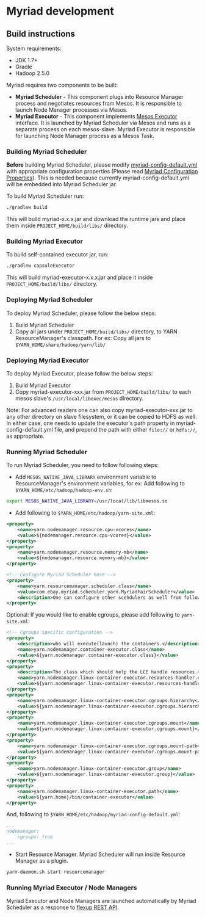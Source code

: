 # Myriad development

## Build instructions
System requirements:
* JDK 1.7+
* Gradle
* Hadoop 2.5.0

Myriad requires two components to be built:
* **Myriad Scheduler** - This component plugs into Resource Manager process and negotiates resources from Mesos. It is responsible to launch Node Manager processes via Mesos.
* **Myriad Executor** - This component implements [Mesos Executor](http://mesos.apache.org/api/latest/java/org/apache/mesos/Executor.html) interface. It is launched by Myriad Scheduler via Mesos and runs as a separate process on each mesos-slave. Myriad Executor is responsible for launching Node Manager process as a Mesos Task.

### Building Myriad Scheduler
**Before** building Myriad Scheduler, please modify [myriad-config-default.yml](../src/main/resources/myriad-config-default.yml) with appropriate configuration properties (Please read  [Myriad Configuration Properties](myriad-configuration.md)). This is needed because currently myriad-config-default.yml will be embedded into Myriad Scheduler jar.

To build Myriad Scheduler run:

```bash
./gradlew build
```

This will build myriad-x.x.x.jar and download the runtime jars and place them inside ```PROJECT_HOME/build/libs/``` directory.

### Building Myriad Executor
To build self-contained executor jar, run:

```bash
./gradlew capsuleExecutor
```

This will build myriad-executor-x.x.x.jar and place it inside ```PROJECT_HOME/build/libs/``` directory. 

### Deploying Myriad Scheduler

To deploy Myriad Scheduler, please follow the below steps:

1. Build Myriad Scheduler
2. Copy all jars under ```PROJECT_HOME/build/libs/``` directory, to YARN ResourceManager's classpath. For ex: Copy all jars to ```$YARN_HOME/share/hadoop/yarn/lib/```

### Deploying Myriad Executor
To deploy Myriad Executor, please follow the below steps:

1. Build Myriad Executor
2. Copy myriad-executor-xxx.jar from ```PROJECT_HOME/build/libs/``` to each mesos slave's ```/usr/local/libexec/mesos``` directory. 

Note: For advanced readers one can also copy myriad-executor-xxx.jar to any other directory on slave filesystem, or it can be copied to HDFS as well. In either case, one needs to update the executor's path property in myriad-config-default.yml file, and prepend the path with either ```file://``` or ```hdfs://```, as appropriate.  

### Running Myriad Scheduler
To run Myriad Scheduler, you need to follow following steps:

* Add ```MESOS_NATIVE_JAVA_LIBRARY``` environment variable to ResourceManager's environment variables, for ex: Add following to ```$YARN_HOME/etc/hadoop/hadoop-env.sh```: 

```bash
export MESOS_NATIVE_JAVA_LIBRARY=/usr/local/lib/libmesos.so
```

* Add following to ```$YARN_HOME/etc/hadoop/yarn-site.xml```:

```xml
<property>
    <name>yarn.nodemanager.resource.cpu-vcores</name>
    <value>${nodemanager.resource.cpu-vcores}</value>
</property>
<property>
    <name>yarn.nodemanager.resource.memory-mb</name>
    <value>${nodemanager.resource.memory-mb}</value>
</property>

<!-- Configure Myriad Scheduler here -->
<property>
    <name>yarn.resourcemanager.scheduler.class</name>
    <value>com.ebay.myriad.scheduler.yarn.MyriadFairScheduler</value>
    <description>One can configure other scehdulers as well from following list: com.ebay.myriad.scheduler.yarn.MyriadCapacityScheduler, com.ebay.myriad.scheduler.yarn.MyriadFifoScheduler</description>
</property>
```

Optional: If you would like to enable cgroups, please add following to ```yarn-site.xml```:

```xml
<!-- Cgroups specific configuration -->
<property>
    <description>who will execute(launch) the containers.</description>
    <name>yarn.nodemanager.container-executor.class</name>
    <value>${yarn.nodemanager.container-executor.class}</value>
</property>
<property>
    <description>The class which should help the LCE handle resources.</description>
    <name>yarn.nodemanager.linux-container-executor.resources-handler.class</name>
    <value>${yarn.nodemanager.linux-container-executor.resources-handler.class}</value>
</property>
<property>
    <name>yarn.nodemanager.linux-container-executor.cgroups.hierarchy</name>
    <value>${yarn.nodemanager.linux-container-executor.cgroups.hierarchy}</value>
</property>
<property>
    <name>yarn.nodemanager.linux-container-executor.cgroups.mount</name>
    <value>${yarn.nodemanager.linux-container-executor.cgroups.mount}</value>
</property>
<property>
    <name>yarn.nodemanager.linux-container-executor.cgroups.mount-path</name>
    <value>${yarn.nodemanager.linux-container-executor.cgroups.mount-path}</value>
</property>
<property>
    <name>yarn.nodemanager.linux-container-executor.group</name>
    <value>${yarn.nodemanager.linux-container-executor.group}</value>
</property>
<property>
    <name>yarn.nodemanager.linux-container-executor.path</name>
    <value>${yarn.home}/bin/container-executor</value>
</property>
```

And, following to ```$YARN_HOME/etc/hadoop/myriad-config-default.yml```:

```yaml
...
nodemanager:
    cgroups: true
...
```

* Start Resource Manager. Myriad Scheduler will run inside Resource Manager as a plugin.

```bash
yarn-daemon.sh start resourcemanager
```
### Running Myriad Executor / Node Managers
Myriad Executor and Node Managers are launched automatically by Myriad Scheduler as a response to [flexup REST API](API.md).
